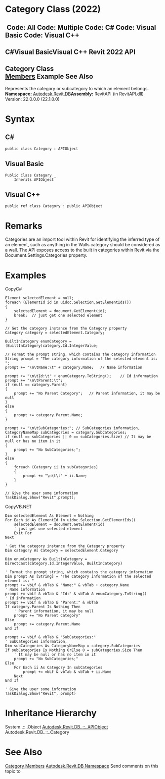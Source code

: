 # Category Class (2022)

﻿
 Code: All Code: Multiple Code: C# Code: Visual Basic Code: Visual C++   
---  
C#Visual BasicVisual C++
Revit 2022 API  
---  
Category Class  
[Members](d86d3c89-67bc-e063-6435-be095ea68d1d.md "Category Members") Example See Also  
---  
Represents the category or subcategory to which an element belongs.
**Namespace:** [Autodesk.Revit.DB](87546ba7-461b-c646-cbb1-2cb8f5bff8b2.md "Autodesk.Revit.DB Namespace")**Assembly:** RevitAPI (in RevitAPI.dll) Version: 22.0.0.0 (22.1.0.0)
# Syntax
C#  
---  
```text
public class Category : APIObject
```
  
Visual Basic  
---  
```text
Public Class Category _
	Inherits APIObject
```
  
Visual C++  
---  
```text
public ref class Category : public APIObject
```
  
# Remarks
Categories are an import tool within Revit for identifying the inferred type of an element, such as anything in the Walls category should be considered as a wall. The API exposes access to the built in categories within Revit via the Document.Settings.Categories property.
# Examples
CopyC#
```text
Element selectedElement = null;
foreach (ElementId id in uidoc.Selection.GetElementIds())
{
    selectedElement = document.GetElement(id);
    break;  // just get one selected element
}

// Get the category instance from the Category property
Category category = selectedElement.Category;

BuiltInCategory enumCategory = (BuiltInCategory)category.Id.IntegerValue;

// Format the prompt string, which contains the category information
String prompt = "The category information of the selected element is: ";
prompt += "\n\tName:\t" + category.Name;   // Name information

prompt += "\n\tId:\t" + enumCategory.ToString();    // Id information
prompt += "\n\tParent:\t";
if (null == category.Parent)
{
    prompt += "No Parent Category";   // Parent information, it may be null
}
else
{
    prompt += category.Parent.Name;
}

prompt += "\n\tSubCategories:"; // SubCategories information, 
CategoryNameMap subCategories = category.SubCategories;
if (null == subCategories || 0 == subCategories.Size) // It may be null or has no item in it
{
    prompt += "No SubCategories;";
}
else
{
    foreach (Category ii in subCategories)
    {
        prompt += "\n\t\t" + ii.Name;
    }
}

// Give the user some information
TaskDialog.Show("Revit",prompt);
```

CopyVB.NET
```text
Dim selectedElement As Element = Nothing
For Each id As ElementId In uidoc.Selection.GetElementIds()
    selectedElement = document.GetElement(id)
    ' just get one selected element
    Exit For
Next

' Get the category instance from the Category property
Dim category As Category = selectedElement.Category

Dim enumCategory As BuiltInCategory = DirectCast(category.Id.IntegerValue, BuiltInCategory)

' Format the prompt string, which contains the category information
Dim prompt As [String] = "The category information of the selected element is: "
prompt += vbLf & vbTab & "Name:" & vbTab + category.Name
' Name information
prompt += vbLf & vbTab & "Id:" & vbTab & enumCategory.ToString()
' Id information
prompt += vbLf & vbTab & "Parent:" & vbTab
If category.Parent Is Nothing Then
    ' Parent information, it may be null
    prompt += "No Parent Category"
Else
    prompt += category.Parent.Name
End If

prompt += vbLf & vbTab & "SubCategories:"
' SubCategories information, 
Dim subCategories As CategoryNameMap = category.SubCategories
If subCategories Is Nothing OrElse 0 = subCategories.Size Then
    ' It may be null or has no item in it
    prompt += "No SubCategories;"
Else
    For Each ii As Category In subCategories
        prompt += vbLf & vbTab & vbTab + ii.Name
    Next
End If

' Give the user some information
TaskDialog.Show("Revit", prompt)
```

# Inheritance Hierarchy
System..::..Object [Autodesk.Revit.DB..::..APIObject](beb86ef5-39ad-3f0d-0cd9-0c929387a2bb.md "APIObject Class") Autodesk.Revit.DB..::..Category
# See Also
[Category Members](d86d3c89-67bc-e063-6435-be095ea68d1d.md "Category Members")
[Autodesk.Revit.DB Namespace](87546ba7-461b-c646-cbb1-2cb8f5bff8b2.md "Autodesk.Revit.DB Namespace")
Send comments on this topic to 